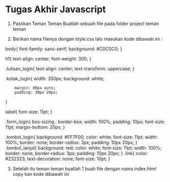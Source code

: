 # Tugas Akhir Javascript

1. Pastikan Teman Teman Buatlah sebuah file pada folder project teman teman

2. Berikan nama filenya dengan style.css lalu masukan kode dibawah ini :

body{
font-family: sans-serif;
background: #C0C0C0;
}

h1{
text-align: center;
font-weight: 300;
}

.tulisan_login{
text-align: center;
text-transform: uppercase;
}

.kotak_login{
width: 350px;
background: white;

        margin: 80px auto;
        padding: 30px 20px;

}

label{
font-size: 11pt;
}

.form_login{
box-sizing : border-box;
width: 100%;
padding: 10px;
font-size: 11pt;
margin-bottom: 20px;
}

.tombol_login{
background: #FF7F00;
color: white;
font-size: 11pt;
width: 100%;
border: none;
border-radius: 3px;
padding: 10px 20px;
}
.tombol_lanjut{
background: red;
color: white;
font-size: 11pt;
width: 100%;
border: none;
border-radius: 3px;
padding: 10px 20px;
}
.link{
color: #232323;
text-decoration: none;
font-size: 10pt;
}

3. Setelah itu teman teman buatlah 1 buah file dengan nama index.html copy kan kode dibawah ini

<html>
<head>
        <title>TUGAS AKHIR/title>
        <link rel="stylesheet" type="text/css" href="style.css">
</head>
<body >

        <h1>Membuat Desain Form Register Dengan Javascript <br/> NIOMIC</h1>

 <div class="kotak_login">
 <button id="X" onclick="buat_login()" class="tombol_lanjut">Klik Disini Untuk Mendaftar</button>
</div>
<script type="text/javascript" src="form.js"> </script>
</body>
</html>

4. Setelah itu teman teman buatlah 1 buah file javascript dengan nama form.js lalu buat sebuah function bernama buat_login() yang mampu membuat form untuk register otomatis pada saat kita mengklik tombol pada tampilan awal ini :

<img width="960" alt="Screenshot_1" src="https://lh6.googleusercontent.com/a1DmowHItZmxK_zRS0QRBw8m_JVT2K4oPfwtxQ0ijrQEQpv0U80Q4rH61avOtIWkFSiIgARaZtVP41G90SZQO-SquM_VBbMc2_NDlN4aH4pkJdAzB4xD5rBksfMfKT-pInFpzjva1TA9kJQ"></img>

5. Pada saat diklik form register akan muncul tanpa loading

<img width="960" alt="Screenshot_1" src="https://lh4.googleusercontent.com/-eFkpNxgpE1KJBqmiNraiF0YxhfqiQUn_PjS38giBOpAP1bzeekZ1USJMu16eycRWPjne4pdU-p84QbRr-ent9jdWOweWDByS_Onmb0_9MLh0FA4fHefgUWjw-msELwLo0C8YyfIendfqoI"></img>

Happy Codding :)
